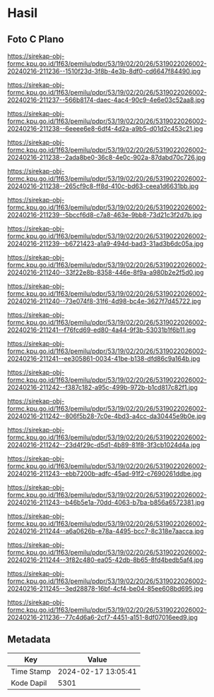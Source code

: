 # Hasil

## Foto C Plano

https://sirekap-obj-formc.kpu.go.id/1f63/pemilu/pdpr/53/19/02/20/26/5319022026002-20240216-211236--1510f23d-3f8b-4e3b-8df0-cd6647f84490.jpg

https://sirekap-obj-formc.kpu.go.id/1f63/pemilu/pdpr/53/19/02/20/26/5319022026002-20240216-211237--566b8174-daec-4ac4-90c9-4e6e03c52aa8.jpg

https://sirekap-obj-formc.kpu.go.id/1f63/pemilu/pdpr/53/19/02/20/26/5319022026002-20240216-211238--6eeee6e8-6df4-4d2a-a9b5-d01d2c453c21.jpg

https://sirekap-obj-formc.kpu.go.id/1f63/pemilu/pdpr/53/19/02/20/26/5319022026002-20240216-211238--2ada8be0-36c8-4e0c-902a-87dabd70c726.jpg

https://sirekap-obj-formc.kpu.go.id/1f63/pemilu/pdpr/53/19/02/20/26/5319022026002-20240216-211238--265cf9c8-ff8d-410c-bd63-ceea1d6631bb.jpg

https://sirekap-obj-formc.kpu.go.id/1f63/pemilu/pdpr/53/19/02/20/26/5319022026002-20240216-211239--5bccf6d8-c7a8-463e-9bb8-73d21c3f2d7b.jpg

https://sirekap-obj-formc.kpu.go.id/1f63/pemilu/pdpr/53/19/02/20/26/5319022026002-20240216-211239--b6721423-a1a9-494d-bad3-31ad3b6dc05a.jpg

https://sirekap-obj-formc.kpu.go.id/1f63/pemilu/pdpr/53/19/02/20/26/5319022026002-20240216-211240--33f22e8b-8358-446e-8f9a-a980b2e2f5d0.jpg

https://sirekap-obj-formc.kpu.go.id/1f63/pemilu/pdpr/53/19/02/20/26/5319022026002-20240216-211240--73e074f8-31f6-4d98-bc4e-3627f7d45722.jpg

https://sirekap-obj-formc.kpu.go.id/1f63/pemilu/pdpr/53/19/02/20/26/5319022026002-20240216-211241--f76fcd69-ed80-4a44-9f3b-53031b1f6b11.jpg

https://sirekap-obj-formc.kpu.go.id/1f63/pemilu/pdpr/53/19/02/20/26/5319022026002-20240216-211241--ee305861-0034-41be-b138-dfd86c9a164b.jpg

https://sirekap-obj-formc.kpu.go.id/1f63/pemilu/pdpr/53/19/02/20/26/5319022026002-20240216-211242--f387c182-a95c-499b-972b-b1cd817c82f1.jpg

https://sirekap-obj-formc.kpu.go.id/1f63/pemilu/pdpr/53/19/02/20/26/5319022026002-20240216-211242--806f5b28-7c0e-4bd3-a4cc-da30445e9b0e.jpg

https://sirekap-obj-formc.kpu.go.id/1f63/pemilu/pdpr/53/19/02/20/26/5319022026002-20240216-211242--23d4f29c-d5d1-4b89-81f8-3f3cb1024d4a.jpg

https://sirekap-obj-formc.kpu.go.id/1f63/pemilu/pdpr/53/19/02/20/26/5319022026002-20240216-211243--ebb7200b-adfc-45ad-91f2-c7690261ddbe.jpg

https://sirekap-obj-formc.kpu.go.id/1f63/pemilu/pdpr/53/19/02/20/26/5319022026002-20240216-211243--b46b5e1a-70dd-4063-b7ba-b856a6572381.jpg

https://sirekap-obj-formc.kpu.go.id/1f63/pemilu/pdpr/53/19/02/20/26/5319022026002-20240216-211244--a6a0626b-e78a-4495-bcc7-8c318e7aacca.jpg

https://sirekap-obj-formc.kpu.go.id/1f63/pemilu/pdpr/53/19/02/20/26/5319022026002-20240216-211244--3f82c480-ea05-42db-8b65-8fd4bedb5af4.jpg

https://sirekap-obj-formc.kpu.go.id/1f63/pemilu/pdpr/53/19/02/20/26/5319022026002-20240216-211245--3ed28878-16bf-4cf4-be04-85ee608bd695.jpg

https://sirekap-obj-formc.kpu.go.id/1f63/pemilu/pdpr/53/19/02/20/26/5319022026002-20240216-211236--77c4d6a6-2cf7-4451-a151-8df07016eed9.jpg


## Metadata

| Key        | Value               |
| ---------- | ------------------- |
| Time Stamp | 2024-02-17 13:05:41 |
| Kode Dapil | 5301                |



